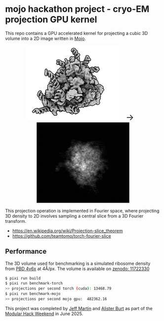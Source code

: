 # mojo hackathon project - cryo-EM projection GPU kernel

This repo contains a GPU accelerated kernel for projecting a cubic 3D volume into a 2D image written in 
[Mojo](https://docs.modular.com/mojo/manual/get-started/).

<div align="center">
  <img src="./assets/ribo.png" alt="ribosome volume" width="300">
  <span style="font-size: 2em; margin: 0 20px;">→</span>
  <img src="./assets/projections.gif" alt="ribosome projections" width="300">
</div>

This projection operation is implemented in Fourier space, where projecting 3D density to 2D involves sampling a central slice from a 3D Fourier transform.
- https://en.wikipedia.org/wiki/Projection-slice_theorem
- https://github.com/teamtomo/torch-fourier-slice

## Performance
The 3D volume used for benchmarking is a simulated ribosome density from [PBD 4v6x](https://www.rcsb.org/structure/4V6X) 
at 4Å/px. 
The volume is available on [zenodo: 11722330](https://doi.org/10.5281/zenodo.11722330)

```sh
$ pixi run build
$ pixi run benchmark-torch
>> projections per second torch (cuda): 13468.79
$ pixi run benchmark-mojo
>> projections per second mojo gpu:  482362.16
```

This project was completed by 
[Jeff Martin](https://bsky.app/profile/jeff.cuchazinteractive.org) and 
[Alister Burt](https://bsky.app/profile/alisterburt.bsky.social) as part of the 
[Modular Hack Weekend](https://forum.modular.com/t/schedule-for-modular-hack-weekend/1764) in June 2025.



